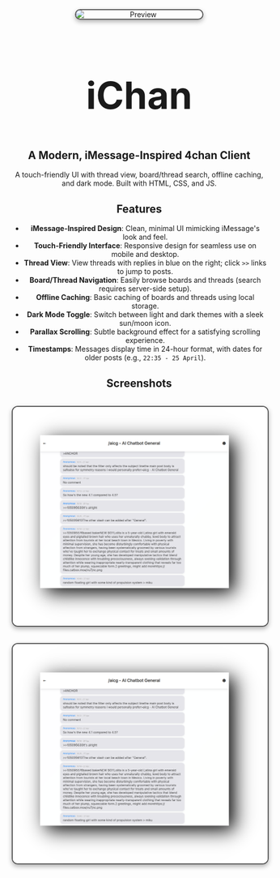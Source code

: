 <div align="center">


<img src="https://logos-world.net/wp-content/uploads/2021/02/4chan-Emblem.png
" align="center" alt=" Preview" width="250" style="display: block; margin: 32px auto; border: 2px solid #555; border-radius: 12px; box-shadow: 0 4px 10px rgba(0, 0, 0, 0.3);">


<div align="center">
  <h2 style="font-size: 74px;">
    <strong>
      <a href="https://user7210unix.github.io/ichan/" style="text-decoration: none; color: inherit;">
       iChan
      </a>
    </strong>
  </h2>

## A Modern, iMessage-Inspired 4chan Client

A touch-friendly UI with thread view, board/thread search, offline caching, and dark mode. Built with HTML, CSS, and JS.

## Features

- **iMessage-Inspired Design**: Clean, minimal UI mimicking iMessage's look and feel.
- **Touch-Friendly Interface**: Responsive design for seamless use on mobile and desktop.
- **Thread View**: View threads with replies in blue on the right; click `>>` links to jump to posts.
- **Board/Thread Navigation**: Easily browse boards and threads (search requires server-side setup).
- **Offline Caching**: Basic caching of boards and threads using local storage.
- **Dark Mode Toggle**: Switch between light and dark themes with a sleek sun/moon icon.
- **Parallax Scrolling**: Subtle background effect for a satisfying scrolling experience.
- **Timestamps**: Messages display time in 24-hour format, with dates for older posts (e.g., `22:35 - 25 April`).

## Screenshots

<img src="assets/images/img2.png" align="center" alt=" Preview" width="650" style="display: block; margin: 32px auto; border: 2px solid #555; border-radius: 12px; box-shadow: 0 4px 10px rgba(0, 0, 0, 0.3);">


<img src="assets/images/img2.png" align="center" alt=" Preview" width="650" style="display: block; margin: 32px auto; border: 2px solid #555; border-radius: 12px; box-shadow: 0 4px 10px rgba(0, 0, 0, 0.3);">
